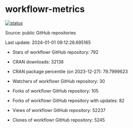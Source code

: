 
<!-- README.md is generated from README.Rmd. Please edit that file -->

# workflowr-metrics

[![status](https://github.com/workflowr/workflowr-metrics/workflows/metrics/badge.svg)](https://github.com/workflowr/workflowr-metrics/actions/workflows/metrics.yaml)

Source: public GitHub repositories

Last update: 2024-01-01 09:12:26.695165

<!--





* Weekly active projects (unique users):  ()

* Monthly active projects (unique users):  ()

* Number of workflowr projects on GitHub: 


-->

  - Stars of workflowr GitHub repository: 792

  - CRAN downloads: 32138

  - CRAN package percentile (on 2023-12-27): 79.7999623

  - Watchers of workflowr GitHub repository: 30

  - Forks of workflowr GitHub repository: 105

  - Forks of workflowr GitHub repository with updates: 82

  - Views of workflowr GitHub repository: 52237

  - Clones of workflowr GitHub repository: 5245
